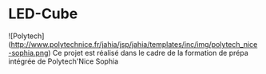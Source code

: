 # LED-Cube
![Polytech] (http://www.polytechnice.fr/jahia/jsp/jahia/templates/inc/img/polytech_nice-sophia.png)
Ce projet est réalisé dans le cadre de la formation de prépa intégrée de Polytech'Nice Sophia
